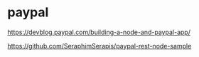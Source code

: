 paypal
======

https://devblog.paypal.com/building-a-node-and-paypal-app/

https://github.com/SeraphimSerapis/paypal-rest-node-sample


